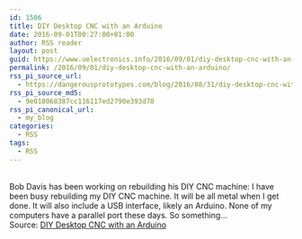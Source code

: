 ```yaml
---
id: 1506
title: DIY Desktop CNC with an Arduino
date: 2016-09-01T00:27:00+01:00
author: RSS reader
layout: post
guid: https://www.uelectronics.info/2016/09/01/diy-desktop-cnc-with-an-arduino/
permalink: /2016/09/01/diy-desktop-cnc-with-an-arduino/
rss_pi_source_url:
  - https://dangerousprototypes.com/blog/2016/08/31/diy-desktop-cnc-with-an-arduino/
rss_pi_source_md5:
  - 9e018068387cc116117ed2790e393d70
rss_pi_canonical_url:
  - my_blog
categories:
  - RSS
tags:
  - RSS
---
```

&#013;  
Bob Davis has been working on rebuilding his DIY CNC machine: I have been busy rebuilding my DIY CNC machine. It will be all metal when I get done. It will also include a USB interface, likely an Arduino. None of my computers have a parallel port these days. So something…&#013;  
Source: <a href="https://dangerousprototypes.com/blog/2016/08/31/diy-desktop-cnc-with-an-arduino/" target="_blank">DIY Desktop CNC with an Arduino</a>